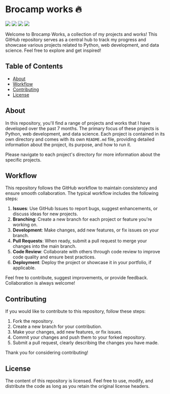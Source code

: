 # Brocamp works 🔥

<a class="header-badge" target="_blank" href="https://www.linkedin.com/in/izammohammed"><img src="https://img.shields.io/badge/style--5eba00.svg?label=LinkedIn&logo=linkedin&style=social"></a>
<a href="https://izam-mohammed.github.io/" alt="izam"><img src="https://img.shields.io/badge/Build by - Izam Mohammed-blue" /></a>
<img src="https://img.shields.io/badge/PRs - Welcome-green" />
<img src="https://img.shields.io/badge/Build -In progress-yellow" />

Welcome to Brocamp Works, a collection of my projects and works! This GitHub repository serves as a central hub to track my progress and showcase various projects related to Python, web development, and data science. Feel free to explore and get inspired!

## Table of Contents

- [About](#about)
- [Workflow](#workflow)
- [Contributing](#contributing)
- [License](#license)

## About

In this repository, you'll find a range of projects and works that I have developed over the past 7 months. The primary focus of these projects is Python, web development, and data science. Each project is contained in its own directory and comes with its own `README.md` file, providing detailed information about the project, its purpose, and how to run it.

Please navigate to each project's directory for more information about the specific projects.

## Workflow

This repository follows the GitHub workflow to maintain consistency and ensure smooth collaboration. The typical workflow includes the following steps:

1. **Issues**: Use GitHub Issues to report bugs, suggest enhancements, or discuss ideas for new projects.
2. **Branching**: Create a new branch for each project or feature you're working on.
3. **Development**: Make changes, add new features, or fix issues on your branch.
4. **Pull Requests**: When ready, submit a pull request to merge your changes into the main branch.
5. **Code Review**: Collaborate with others through code review to improve code quality and ensure best practices.
6. **Deployment**: Deploy the project or showcase it in your portfolio, if applicable.

Feel free to contribute, suggest improvements, or provide feedback. Collaboration is always welcome!

## Contributing

If you would like to contribute to this repository, follow these steps:

1. Fork the repository.
2. Create a new branch for your contribution.
3. Make your changes, add new features, or fix issues.
4. Commit your changes and push them to your forked repository.
5. Submit a pull request, clearly describing the changes you have made.

Thank you for considering contributing!

## License

The content of this repository is licensed. Feel free to use, modify, and distribute the code as long as you retain the original license headers.


